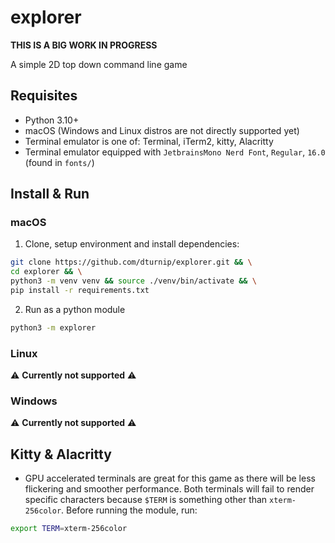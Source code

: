 # explorer

**THIS IS A BIG WORK IN PROGRESS**

A simple 2D top down command line game

## Requisites

- Python 3.10+
- macOS (Windows and Linux distros are not directly supported yet)
- Terminal emulator is one of: Terminal, iTerm2, kitty, Alacritty
- Terminal emulator equipped with `JetbrainsMono Nerd Font`, `Regular`, `16.0` (found in `fonts/`)

## Install & Run

### macOS

1. Clone, setup environment and install dependencies:

```bash
git clone https://github.com/dturnip/explorer.git && \
cd explorer && \
python3 -m venv venv && source ./venv/bin/activate && \
pip install -r requirements.txt
```

2. Run as a python module

```bash
python3 -m explorer
```

### Linux

:warning: **Currently not supported** :warning:

### Windows

:warning: **Currently not supported** :warning:

## Kitty & Alacritty

- GPU accelerated terminals are great for this game as there will be less flickering and smoother performance. Both terminals will fail to render specific characters because `$TERM` is something other than `xterm-256color`. Before running the module, run:

```bash
export TERM=xterm-256color
```
